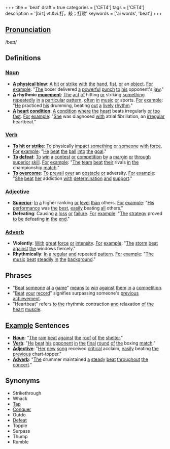 +++
title = 'beat'
draft = true
categories = ['CET4']
tags = ['CET4']
description = '[biːt] vt.&vi.打，敲；打败'
keywords = ['ai words', 'beat']
+++

## [Pronunciation](/post/pronunciation/)
/beɪt/

## Definitions
### [Noun](/post/noun/)
- **[A](/post/a/) [physical](/post/physical/) [blow](/post/blow/)**: [A](/post/a/) [hit](/post/hit/) [or](/post/or/) [strike](/post/strike/) [with](/post/with/) [the](/post/the/) [hand](/post/hand/), [fist](/post/fist/), [or](/post/or/) an [object](/post/object/). [For](/post/for/) [example](/post/example/): "[The](/post/the/) boxer delivered [a](/post/a/) [powerful](/post/powerful/) [punch](/post/punch/) [to](/post/to/) [his](/post/his/) opponent's [jaw](/post/jaw/)."
- **[A](/post/a/) rhythmic [movement](/post/movement/)**: [The](/post/the/) [act](/post/act/) [of](/post/of/) hitting [or](/post/or/) striking [something](/post/something/) [repeatedly](/post/repeatedly/) [in](/post/in/) [a](/post/a/) [particular](/post/particular/) [pattern](/post/pattern/), [often](/post/often/) [in](/post/in/) [music](/post/music/) [or](/post/or/) sports. [For](/post/for/) [example](/post/example/): "[He](/post/he/) practiced [his](/post/his/) drumming, beating [out](/post/out/) [a](/post/a/) [lively](/post/lively/) [rhythm](/post/rhythm/)."
- **[A](/post/a/) [heart](/post/heart/) [condition](/post/condition/)**: [A](/post/a/) [condition](/post/condition/) [where](/post/where/) [the](/post/the/) [heart](/post/heart/) beats irregularly [or](/post/or/) [too](/post/too/) [fast](/post/fast/). [For](/post/for/) [example](/post/example/): "[She](/post/she/) was diagnosed [with](/post/with/) atrial fibrillation, an [irregular](/post/irregular/) heartbeat."

### [Verb](/post/verb/)
- **[To](/post/to/) [hit](/post/hit/) [or](/post/or/) [strike](/post/strike/)**: [To](/post/to/) physically [impact](/post/impact/) [something](/post/something/) [or](/post/or/) [someone](/post/someone/) [with](/post/with/) [force](/post/force/). [For](/post/for/) [example](/post/example/): "[He](/post/he/) [beat](/post/beat/) [the](/post/the/) [ball](/post/ball/) [into](/post/into/) [the](/post/the/) [goal](/post/goal/)."
- **[To](/post/to/) [defeat](/post/defeat/)**: [To](/post/to/) [win](/post/win/) [a](/post/a/) [contest](/post/contest/) [or](/post/or/) [competition](/post/competition/) [by](/post/by/) [a](/post/a/) [margin](/post/margin/) [or](/post/or/) [through](/post/through/) [superior](/post/superior/) [skill](/post/skill/). [For](/post/for/) [example](/post/example/): "[The](/post/the/) [team](/post/team/) [beat](/post/beat/) [their](/post/their/) rivals [in](/post/in/) [the](/post/the/) championship [match](/post/match/)."
- **[To](/post/to/) [overcome](/post/overcome/)**: [To](/post/to/) [prevail](/post/prevail/) [over](/post/over/) an [obstacle](/post/obstacle/) [or](/post/or/) adversity. [For](/post/for/) [example](/post/example/): "[She](/post/she/) [beat](/post/beat/) [her](/post/her/) addiction [with](/post/with/) [determination](/post/determination/) [and](/post/and/) [support](/post/support/)."

### [Adjective](/post/adjective/)
- **[Superior](/post/superior/)**: [In](/post/in/) [a](/post/a/) higher ranking [or](/post/or/) [level](/post/level/) [than](/post/than/) others. [For](/post/for/) [example](/post/example/): "[His](/post/his/) [performance](/post/performance/) was [the](/post/the/) [best](/post/best/), [easily](/post/easily/) beating [all](/post/all/) others."
- **Defeating**: Causing [a](/post/a/) [loss](/post/loss/) [or](/post/or/) [failure](/post/failure/). [For](/post/for/) [example](/post/example/): "[The](/post/the/) [strategy](/post/strategy/) proved [to](/post/to/) [be](/post/be/) defeating [in](/post/in/) [the](/post/the/) [end](/post/end/)."

### [Adverb](/post/adverb/)
- **Violently**: [With](/post/with/) [great](/post/great/) [force](/post/force/) [or](/post/or/) [intensity](/post/intensity/). [For](/post/for/) [example](/post/example/): "[The](/post/the/) [storm](/post/storm/) [beat](/post/beat/) [against](/post/against/) [the](/post/the/) windows fiercely."
- **Rhythmically**: [In](/post/in/) [a](/post/a/) [regular](/post/regular/) [and](/post/and/) repeated [pattern](/post/pattern/). [For](/post/for/) [example](/post/example/): "[The](/post/the/) [music](/post/music/) [beat](/post/beat/) [steadily](/post/steadily/) [in](/post/in/) [the](/post/the/) [background](/post/background/)."

## Phrases
- "[Beat](/post/beat/) [someone](/post/someone/) [at](/post/at/) [a](/post/a/) [game](/post/game/)" [means](/post/means/) [to](/post/to/) [win](/post/win/) [against](/post/against/) [them](/post/them/) [in](/post/in/) [a](/post/a/) [competition](/post/competition/).
- "[Beat](/post/beat/) [your](/post/your/) [record](/post/record/)" signifies surpassing someone's [previous](/post/previous/) [achievement](/post/achievement/).
- "Heartbeat" refers [to](/post/to/) [the](/post/the/) rhythmic contraction [and](/post/and/) relaxation [of](/post/of/) [the](/post/the/) [heart](/post/heart/) [muscle](/post/muscle/).

## [Example](/post/example/) Sentences
- **[Noun](/post/noun/)**: "[The](/post/the/) [rain](/post/rain/) [beat](/post/beat/) [against](/post/against/) [the](/post/the/) [roof](/post/roof/) [of](/post/of/) [the](/post/the/) [shelter](/post/shelter/)."
- **[Verb](/post/verb/)**: "[He](/post/he/) [beat](/post/beat/) [his](/post/his/) [opponent](/post/opponent/) [in](/post/in/) [the](/post/the/) [final](/post/final/) [round](/post/round/) [of](/post/of/) [the](/post/the/) boxing [match](/post/match/)."
- **[Adjective](/post/adjective/)**: "[Her](/post/her/) [new](/post/new/) [song](/post/song/) received [critical](/post/critical/) acclaim, [easily](/post/easily/) beating [the](/post/the/) [previous](/post/previous/) chart-topper."
- **[Adverb](/post/adverb/)**: "[The](/post/the/) drummer maintained [a](/post/a/) [steady](/post/steady/) [beat](/post/beat/) [throughout](/post/throughout/) [the](/post/the/) [concert](/post/concert/)."

## Synonyms
- Strikethrough
- Whack
- [Tap](/post/tap/)
- [Conquer](/post/conquer/)
- Outdo
- [Defeat](/post/defeat/)
- Topple
- Surpass
- Thump
- Rumble
